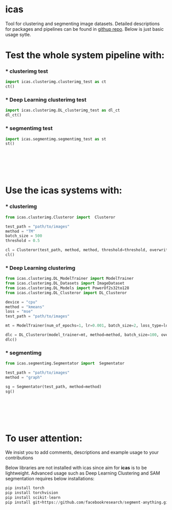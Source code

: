 # icas
Tool for clustering and segmenting image datasets. Detailed descriptions for packages and pipelines can be found in [githup repo](https://github.com/mericdemirors/icas). Below is just basic usage sytle.

# Test the whole system pipeline with:

### * clusterimg test
```python
import icas.clusterimg.clusterimg_test as ct
ct()
```

### * Deep Learning clusterimg test
```python
import icas.clusterimg.DL_clusterimg_test as dl_ct
dl_ct()
```

### * segmentimg test
```python
import icas.segmentimg.segmentimg_test as st
st()
```

<br/><br/>
<br/><br/>

# Use the icas systems with:

### * clusterimg 
```python
from icas.clusterimg.Clusteror import  Clusteror

test_path = "path/to/images"
method = "TM"
batch_size = 500
threshold = 0.5

cl = Clusteror(test_path, method, method, threshold=threshold, overwrite=True)
cl()
```

### * Deep Learning clusterimg 
```python
from icas.clusterimg.DL_ModelTrainer import ModelTrainer
from icas.clusterimg.DL_Datasets import ImageDataset
from icas.clusterimg.DL_Models import PowerOf2s32to128
from icas.clusterimg.DL_Clusteror import DL_Clusteror

device = "cpu"
method = "kmeans"
loss = "mse"
test_path = "path/to/images"

mt = ModelTrainer(num_of_epochs=1, lr=0.001, batch_size=2, loss_type=loss, dataset=ImageDataset(test_path), model=PowerOf2s32to128(), verbose=0, device=device)

dlc = DL_Clusteror(model_trainer=mt, method=method, batch_size=100, overwrite=True, verbose=0)
dlc()
```

### * segmentimg
```python
from icas.segmentimg.Segmentator import  Segmentator

test_path = "path/to/images"
method = "graph"

sg = Segmentator(test_path, method=method)
sg()
```

<br/><br/>
<br/><br/>

# To user attention:
We insist you to add comments, descriptions and example usage to your contributions  

Below libraries are not installed with icas since aim for __icas__ is to be lightweight. Advanced usage such as Deep Learning Clustering and SAM segmentation requires below installations:
```python
pip install torch
pip install torchvision
pip install scikit-learn
pip install git+https://github.com/facebookresearch/segment-anything.git
```